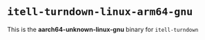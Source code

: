 # `itell-turndown-linux-arm64-gnu`

This is the **aarch64-unknown-linux-gnu** binary for `itell-turndown`
